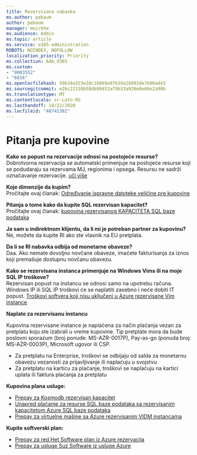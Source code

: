 ```yaml
---
title: Rezervisana nabavka
ms.author: pebaum
author: pebaum
manager: mnirkhe
ms.audience: Admin
ms.topic: article
ms.service: o365-administration
ROBOTS: NOINDEX, NOFOLLOW
localization_priority: Priority
ms.collection: Adm_O365
ms.custom:
- "9003552"
- "6816"
ms.openlocfilehash: 59b34a323e28c16869a97b10a16091de7b80ad43
ms.sourcegitcommit: e2bc22150b58db99452a79b33a926e0e66e2a98b
ms.translationtype: MT
ms.contentlocale: sr-Latn-RS
ms.lasthandoff: 10/22/2020
ms.locfileid: "48741382"
---
```

# <a name="questions-before-purchase"></a>Pitanja pre kupovine

**Kako se popust na rezervacije odnosi na postojeće resurse?**  
Dobrotvorna rezervacija se automatski primenjuje na postojeće resurse koji se podudaraju sa rezervama MJ, regionima i opsega. Resursu ne sadrži označavanje rezervacije. [uči više](https://docs.microsoft.com/azure/cost-management-billing/reservations/save-compute-costs-reservations?WT.mc_id=Portal-Microsoft_Azure_Support#how-reservation-discount-is-applied) 

**Koje dimenzije da kupim?**  
Pročitajte ovaj članak: [Određivanje ispravne datoteke veličine pre kupovine](https://docs.microsoft.com/azure/virtual-machines/windows/prepay-reserved-vm-instances?toc=/azure/billing/TOC.json&WT.mc_id=Portal-Microsoft_Azure_Support#determine-the-right-vm-size-before-you-buy)

**Pitanja o tome kako da kupite SQL rezervisan kapacitet?**  
Pročitajte ovaj članak: [kupovina rezervisanog KAPACITETA SQL baze podataka](https://docs.microsoft.com/azure/sql-database/sql-database-reserved-capacity?toc=/azure/billing/TOC.json&WT.mc_id=Portal-Microsoft_Azure_Support#buy-sql-database-reserved-capacity)

**Ja sam u indirektnom klijentu, da li mi je potreban partner za kupovinu?**  
Ne, možete da kupite RI ako ste vlasnik na EU pretplata.

**Da li se RI nabavka odbija od monetarne obaveze?**  
Daa. Ako nemate dovoljno novčane obaveze, imaćete fakturisanja za iznos koji premašuje dostupnu novčanu obavezu.

**Kako se rezervisana instanca primenjuje na Windows Vims ili na moje SQL IP troškove?**  
Rezervisan popust na instancu se odnosi samo na upotrebu računa. Windows IP ili SQL IP troškovi će se naplatiti zasebno i neće dobiti IT popust. [Troškovi softvera koji nisu uključeni u Azure rezervisane Vim instance](https://docs.microsoft.com/azure/billing/billing-reserved-instance-windows-software-costs?WT.mc_id=Portal-Microsoft_Azure_Support)  
      
**Naplate za rezervisanu instancu**  
      
Kupovina rezervisane instance je naplaćena za način plaćanja vezan za pretplatu koju ste izabrali u vreme kupovine. Tip pretplate mora da bude poslovni sporazum (broj ponude: MS-AZR-0017P), Pay-as-go (ponuda broj: MS-AZR-0003P), Microsoft ugovor ili CSP.

-   Za pretplatu na Enterprise, troškovi se odbijaju od salda za monetarnu obavezu vezanosti za prijavljivanje ili naplaćuju u svojstvu
-   Za pretplatu na karticu za plaćanje, troškovi se naplaćuju na kartici uplata ili faktura plaćanja za pretplatu

**Kupovina plana usluge:**

-   [Prepay za Kosmodb rezervisan kapacitet](https://docs.microsoft.com/azure/cosmos-db/cosmos-db-reserved-capacity?WT.mc_id=Portal-Microsoft_Azure_Support)
-   [Unapred plaćanje za resurse SQL baze podataka sa rezervisanim kapacitetom Azure SQL baze podataka](https://docs.microsoft.com/azure/sql-database/sql-database-reserved-capacity?WT.mc_id=Portal-Microsoft_Azure_Support)
-   [Prepay za virtuelne mašine sa Azure rezervisanim VIDM instancama](https://docs.microsoft.com/azure/virtual-machines/windows/prepay-reserved-vm-instances?WT.mc_id=Portal-Microsoft_Azure_Support)

**Kupite softverski plan:**

-   [Prepay za red Het Software plan iz Azure rezervacija](https://docs.microsoft.com/azure/virtual-machines/linux/prepay-rhel-software-charges?WT.mc_id=Portal-Microsoft_Azure_Support)
-   [Prepay za usluge Suz Software iz usluge Azure](https://docs.microsoft.com/azure/virtual-machines/linux/prepay-suse-software-charges?WT.mc_id=Portal-Microsoft_Azure_Support)